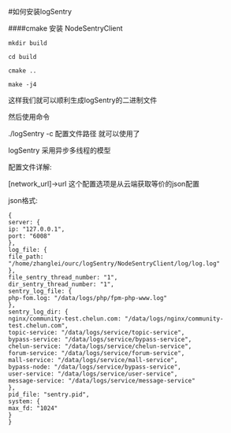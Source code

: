 #如何安装logSentry

####cmake 安装 NodeSentryClient

    mkdir build

    cd build

    cmake ..

    make -j4


这样我们就可以顺利生成logSentry的二进制文件

然后使用命令

./logSentry -c  配置文件路径  就可以使用了

logSentry 采用异步多线程的模型

配置文件详解:

[network_url]->url  这个配置选项是从云端获取等价的json配置

json格式:

```
{
server: {
ip: "127.0.0.1",
port: "6008"
},
log_file: {
file_path: "/home/zhanglei/ourc/logSentry/NodeSentryClient/log/log.log"
},
file_sentry_thread_number: "1",
dir_sentry_thread_number: "1",
sentry_log_file: {
php-fom.log: "/data/logs/php/fpm-php-www.log"
},
sentry_log_dir: {
nginx/community-test.chelun.com: "/data/logs/nginx/community-test.chelun.com",
topic-service: "/data/logs/service/topic-service",
bypass-service: "/data/logs/service/bypass-service",
chelun-service: "/data/logs/service/chelun-service",
forum-service: "/data/logs/service/forum-service",
mall-service: "/data/logs/service/mall-service",
bypass-node: "/data/logs/service/bypass-service",
user-service: "/data/logs/service/user-service",
message-service: "/data/logs/service/message-service"
},
pid_file: "sentry.pid",
system: {
max_fd: "1024"
}
}
```

